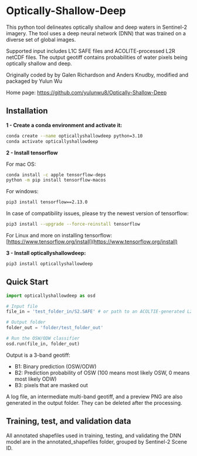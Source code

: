 # Optically-Shallow-Deep 

This python tool delineates optically shallow and deep waters in Sentinel-2 imagery. The tool uses a deep neural network (DNN) that was trained on a diverse set of global images.

Supported input includes L1C SAFE files and ACOLITE-processed L2R netCDF files. The output geotiff contains probabilities of water pixels being optically shallow and deep. 

Originally coded by by Galen Richardson and Anders Knudby, modified and packaged by Yulun Wu

Home page: <a href="https://github.com/yulunwu8/Optically-Shallow-Deep" target="_blank">https://github.com/yulunwu8/Optically-Shallow-Deep</a>


 
## Installation 

**1 - Create a conda environment and activate it:**

```bash
conda create --name opticallyshallowdeep python=3.10
conda activate opticallyshallowdeep
```

**2 - Install tensorflow**

For mac OS: 

```bash
conda install -c apple tensorflow-deps
python -m pip install tensorflow-macos

```


For windows:

```bash
pip3 install tensorflow==2.13.0

```

In case of compatibility issues, please try the newest version of tensorflow: 

```bash
pip3 install --upgrade --force-reinstall tensorflow

```


For Linux and more on installing tensorflow: [https://www.tensorflow.org/install](https://www.tensorflow.org/install)


**3 - Install opticallyshallowdeep:**

```bash
pip3 install opticallyshallowdeep
```


## Quick Start

```python
import opticallyshallowdeep as osd

# Input file 
file_in = 'test_folder_in/S2.SAFE' # or path to an ACOLTIE-generated L2R netCDF file

# Output folder 
folder_out = 'folder/test_folder_out'

# Run the OSW/ODW classifier 
osd.run(file_in, folder_out)
```


Output is a 3-band geotiff: 

- B1: Binary prediction (OSW/ODW)
- B2: Prediction probability of OSW (100 means most likely OSW, 0 means most likely ODW) 
- B3: pixels that are masked out

A log file, an intermediate multi-band geotiff, and a preview PNG are also generated in the output folder. They can be deleted after the processing. 

## Training, test, and validation data 

All annotated shapefiles used in training, testing, and validating the DNN model are in the annotated_shapefiles folder, grouped by Sentinel-2 Scene ID.




